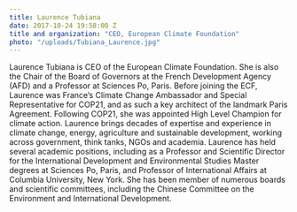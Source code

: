 ```yaml
---
title: Laurence Tubiana
date: 2017-10-24 19:58:00 Z
title and organization: "CEO, European Climate Foundation"
photo: "/uploads/Tubiana_Laurence.jpg"
---
```

Laurence Tubiana is CEO of the European Climate Foundation. She is also the Chair of the Board of Governors at the French Development Agency (AFD) and a Professor at Sciences Po, Paris. Before joining the ECF, Laurence was France’s Climate Change Ambassador and Special Representative for COP21, and as such a key architect of the landmark Paris Agreement. Following COP21, she was appointed High Level Champion for climate action. Laurence brings decades of expertise and experience in climate change, energy, agriculture and sustainable development, working across government, think tanks, NGOs and academia. Laurence has held several academic positions, including as a Professor and Scientific Director for the International Development and Environmental Studies Master degrees at Sciences Po, Paris, and Professor of International Affairs at Columbia University, New York. She has been member of numerous boards and scientific committees, including the Chinese Committee on the Environment and International Development.
